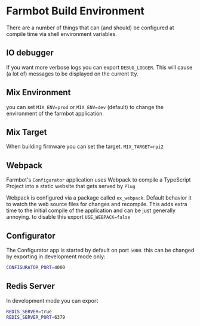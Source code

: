 # Farmbot Build Environment
There are a number of things that can (and should) be configured at compile time
via shell environment variables.

## IO debugger
If you want more verbose logs you can export `DEBUG_LOGGER`. This will cause (a lot of) messages
to be displayed on the current tty. 

## Mix Environment
you can set `MIX_ENV=prod` or `MIX_ENV=dev` (default) to change the environment
of the farmbot application.

## Mix Target
When building firmware you can set the target.
`MIX_TARGET=rpi2`

## Webpack
Farmbot's `Configurator` application uses Webpack to compile a TypeScript Project
into a static website that gets served by `Plug`

Webpack is configured via a package called `ex_webpack`. Default behavior it to
watch the web source files for changes and recompile. This adds extra time to the
initial compile of the application and can be just generally annoying. to disable
this export `USE_WEBPACK=false`

## Configurator
The Configurator app is started by default on port `5000`.
this can be changed by exporting in development mode only:
```bash
CONFIGURATOR_PORT=4000
```

## Redis Server
In development mode you can export
```bash
REDIS_SERVER=true
REDIS_SERVER_PORT=6379
```
